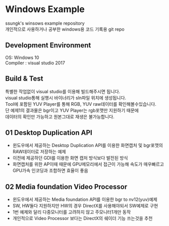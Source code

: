 # Windows Example
ssungk's winsows example repository  
개인적으로 사용하거나 공부한 windows용 코드 기록용 git repo


## Development Environment
OS: Windows 10  
Compiler : visual studio 2017

## Build & Test
특별한 작업없이 visual studio를 이용해 빌드해주시면 됩니다.  
visual studio통해 실행시 바이너리가 sln파일 위치에 생성됩니다.   
Tool에 포함된 YUV Player를 통해 RGB, YUV raw데이터를 확인해볼수있습니다.  
단 예제1의 결과물은 bgr이고 YUV Player는 rgb포맷만 지원하기 때문에  
데이터의 확인만 가능하고 원본그대로 재생은 불가능합니다.   


## 01 Desktop Duplication API
* 윈도우에서 제공하는 Desktop Duplication API를 이용한 화면캡처 및 bgr포맷의 RAW데이터로 저장하는 예제
* 이전에 제공하던 GDI를 이용한 화면 캡처 방식보다 발전된 방식
* 화면캡처를 위한 AP이때 때문에 GPU메모리에서 접근이 가능해 속도가 매우빠르고 GPU가속 인코딩과 조합하면 효율이 좋음

## 02 Media foundation Video Processor
* 윈도우에서 제공하는 Media foundation API를 이용한 bgr to nv12(yuv)예제
* SW, HW둘다 지원하지만 HW의 경우 DirectX를 사용해야되서 SW예제로 구현
* 1번 예제와 달리 다중모니터를 고려하지 않고 주모니터1개만 동작
* 개인적으로 Video Processor 보다는 DirectX의 쉐이더 기능 쓰는것을 추천
